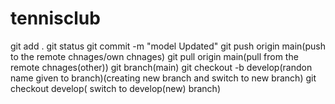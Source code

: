 # tennisclub


git add .
git status
git commit -m "model Updated"
git push origin main(push to the remote chnages/own chnages)
git pull origin main(pull from the remote chnages(other))
git branch(main)
git checkout -b develop(randon name given to branch)(creating new branch and switch to new branch)
git checkout develop( switch to develop(new) branch)

  